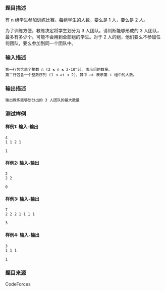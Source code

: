 ### 题目描述

有 n 组学生参加训练比赛。每组学生的人数，要么是 1 人，要么是 2 人。

为了训练方便，教练决定将学生划分为 3 人团队。请判断能够形成的 3 人团队，最多有多少个。可能不会用到全部组的学生。对于 2 人的组，他们要么不参加任何团队，要么参加到同一个团队中。

### 输入描述

```
第一行包含单个整数 n (2 ≤ n ≤ 2·10^5)，表示组的数量。
第二行包含一个整数序列 (1 ≤ ai ≤ 2)，其中 ai 表示第 i 组中的人数。
```

### 输出描述

```
输出教练能够划分出的 3 人团队的最大数量
```

### 测试样例

#### 样例1: 输入-输出

```
4
1 1 2 1
```

```
1
```

#### 样例2: 输入-输出

```
2
2 2
```

```
0
```

#### 样例3: 输入-输出

```
7
2 2 2 1 1 1 1
```

```
3
```

#### 样例4: 输入-输出

```
3
1 1 1
```

```
1
```

### 题目来源

CodeForces
